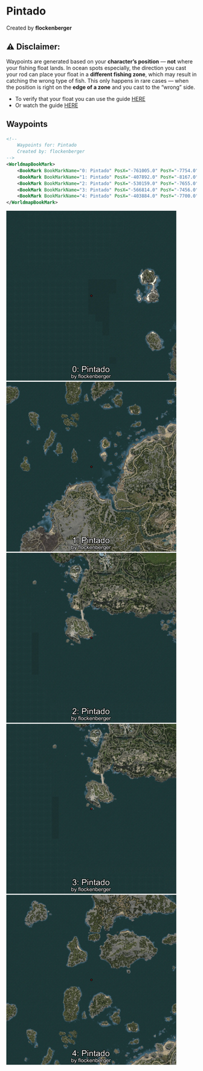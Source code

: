 # Pintado
Created by **flockenberger**

## ⚠️ Disclaimer:
Waypoints are generated based on your __**character’s position**__ — __not__ where your fishing float lands.
In ocean spots especially, the direction you cast your rod can place your float in a **different fishing zone**, which may result in catching the wrong type of fish.
This only happens in rare cases — when the position is right on the **edge of a zone** and you cast to the “wrong” side.

- To verify that your float you can use the guide [HERE](https://flockenberger.github.io/bdo-fish-position/)
- Or watch the guide [HERE](https://youtu.be/t-VXcRoNojk)

## Waypoints
```xml
<!--
    Waypoints for: Pintado
    Created by: flockenberger
-->
<WorldmapBookMark>
    <BookMark BookMarkName="0: Pintado" PosX="-761005.0" PosY="-7754.0" PosZ="-196629.0" />
    <BookMark BookMarkName="1: Pintado" PosX="-407892.0" PosY="-8167.0" PosZ="68073.0" />
    <BookMark BookMarkName="2: Pintado" PosX="-530159.0" PosY="-7655.0" PosZ="-598385.0" />
    <BookMark BookMarkName="3: Pintado" PosX="-566814.0" PosY="-7456.0" PosZ="-610945.0" />
    <BookMark BookMarkName="4: Pintado" PosX="-403884.0" PosY="-7700.0" PosZ="257552.0" />
</WorldmapBookMark>
```

<img src="./Pintado_0_Preview.webp" width="450"/> <img src="./Pintado_1_Preview.webp" width="450"/> <img src="./Pintado_2_Preview.webp" width="450"/> <img src="./Pintado_3_Preview.webp" width="450"/> <img src="./Pintado_4_Preview.webp" width="450"/> 